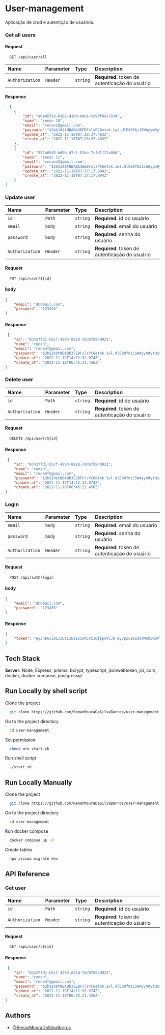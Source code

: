 
# User-management

Aplicação de crud e autentição de usuários.


### Get all users

#### Request

```http
  GET /api/user/all
```

| Name      | Parameter | Type  |Description                | 
| :-------- | :-------  |:----- | :------------------------- |
| `Authorization`       | `Header` |`string`|  **Required**. token de autenticação do usuário |

#### Response
```json
  [
	{
		"id": "e6a45f19-b382-41bb-aa01-cc9df8a37839",
		"name": "renan 10",
		"email": "renan1@gmail.com",
		"password":"$2b$10$tNBABb3EEBFxlsPC6etok.1wl.UlE8OfKz15WAyymRytQszH0ax22",
		"update_at": "2022-11-18T07:20:37.403Z",
		"create_at": "2022-11-18T07:20:37.403Z"
	},
	{
		"id": "957a05d5-bd9b-47c1-91ba-7cfd1f22a066",
		"name": "renan 11",
		"email": "renan45@gmail.com",
		"password": "$2b$10$tNBABb3EEBFxlsPC6etok.1wl.UlE8OfKz15WAyymRytQszH0ax22",
		"update_at": "2022-11-18T07:37:17.804Z",
		"create_at": "2022-11-18T07:37:17.804Z"
	}
]

```


### Update user

| Name      | Parameter | Type  |Description                | 
| :-------- | :-------  |:----- | :------------------------- |
| `id`       | `Path` |`string`|  **Required**. id do usuário |
| `email`       | `body` |`string`|  **Required**. email do usuário |
| `password`       | `body` |`string`|  **Required**. senha do usuário |
| `Authorization`       | `Header` |`string`|  **Required**. token de autenticação do usuário |

#### Request

```http
  PUT /api/user/${id}
```

#### body
```json
{
    "email": "d@cmail.com",
    "password": "123456"
}
```

#### Response
```json
 {
	"id": "8d427fd1-b5cf-4293-882d-7dd97594d921",
	"name": "renan",
	"email": "rena4f@gmail.com",
	"password": "$2b$10$tNBABb3EEBFxlsPC6etok.1wl.UlE8OfKz15WAyymRytQszH0ax22",
	"update_at": "2022-11-19T14:12:32.074Z",
	"create_at": "2022-11-18T06:45:21.456Z"
}

```


### Delete  user


| Name      | Parameter | Type  |Description                | 
| :-------- | :-------  |:----- | :------------------------- |
| `id`       | `Path`   |`string`|  **Required**. id do usuário |
| `Authorization`       | `Header` |`string`|  **Required**. token de autenticação do usuário |


#### Request
```http
  DELETE /api/user/${id}
```


#### Response
```json
 {
	"id": "8d427fd1-b5cf-4293-882d-7dd97594d921",
	"name": "renan",
	"email": "rena4f@gmail.com",
	"password": "$2b$10$tNBABb3EEBFxlsPC6etok.1wl.UlE8OfKz15WAyymRytQszH0ax22",
	"update_at": "2022-11-19T14:12:32.074Z",
	"create_at": "2022-11-18T06:45:21.456Z"
}

```


### Login
| Name      | Parameter | Type  |Description                | 
| :-------- | :-------  |:----- | :------------------------- |
| `email`       | `body` |`string`|  **Required**. email do usuário |
| `password`       | `body` |`string`|  **Required**. senha do usuário |
| `Authorization`       | `Header` |`string`|  **Required**. token de autenticação do usuário |

#### Request
```http
  POST /api/auth/login
```
#### body
```json
{
    "email": "d@cmail.com",
    "password": "123456"
}
```

#### Response
```json
{
	"token": "eyJhbGciOiJIUzI1NiIsInR5cCI6IkpXVCJ9.eyJpZCI6ImI4MmU5NDVlLWMxYWQtNDZiNS05ZjM1LTdmOGZhOTdhMTYxZCIsImlhdCI6MTY2ODg2NzI4MCwiZXhwIjoxNjY5MDgzMjgwfQ.oa1vitlcrSBNQIK0i__vqviHsGMFrL3Ts-KqSBiQzVg"
}

```

## Tech Stack

**Server:** Node, Express, prisma, bcrypt, typescript, jsonwebtoken, joi, cors, docker, docker compose, postgressql

## Run Locally by shell script

Clone the project

```bash
  git clone https://github.com/RenanMouraDaSilvaBarros/user-management.git
```

Go to the project directory

```bash
  cd user-management
```

Set permission

```bash
  chmod u+x start.sh
```

Run shell script

```bash
  ./start.sh
```

## Run Locally Manually

Clone the project

```bash
  git clone https://github.com/RenanMouraDaSilvaBarros/user-management.git
```

Go to the project directory

```bash
  cd user-management
```

Run docker compose

```bash
  docker compose up -d
```

Create tables

```bash
  npx prisma migrate dev
```



## API Reference

### Get user

| Name      | Parameter | Type  |Description                | 
| :-------- | :-------  |:----- | :------------------------- |
| `id`       | `Path` |`string`|  **Required**. id do usuário |
| `Authorization`       | `Header` |`string`|  **Required**. token de autenticação do usuário |

#### Request

```http
  GET /api/user/:${id}
```



#### Response
```json
 {
	"id": "8d427fd1-b5cf-4293-882d-7dd97594d921",
	"name": "renan",
	"email": "rena4f@gmail.com",
	"password": "$2b$10$tNBABb3EEBFxlsPC6etok.1wl.UlE8OfKz15WAyymRytQszH0ax22",
	"update_at": "2022-11-19T14:12:32.074Z",
	"create_at": "2022-11-18T06:45:21.456Z"
}

```


## Authors

- [@RenanMouraDaSilvaBarros](https://github.com/RenanMouraDaSilvaBarros)

